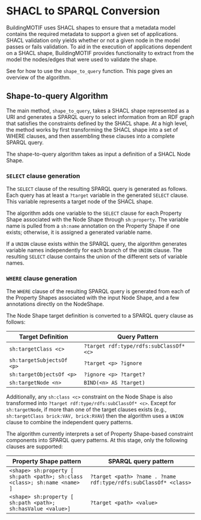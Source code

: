 # SHACL to SPARQL Conversion

BuildingMOTIF uses SHACL shapes to ensure that a metadata model contains the required metadata to support a given set of applications.
SHACL validation only yields whether or not a given node in the model passes or fails validation.
To aid in the execution of applications dependent on a SHACL shape, BuildingMOTIF provides functionality to extract from the model the nodes/edges that were used to validate the shape.

See [](../guides/generating-queries.md) for how to use the `shape_to_query` function. This page gives an overview of the algorithm.

## Shape-to-query Algorithm

The main method, `shape_to_query`, takes a SHACL shape represented as a URI and generates a SPARQL query to select information from an RDF graph that satisfies the constraints defined by the SHACL shape.
At a high level, the method works by first transforming the SHACL shape into a set of WHERE clauses, and then assembling these clauses into a complete SPARQL query.

The shape-to-query algorithm takes as input a definition of a SHACL Node Shape.

### `SELECT` clause generation

The `SELECT` clause of the resulting SPARQL query is generated as follows.
Each query has at least a `?target` variable in the generated `SELECT`  clause.
This variable represents a target node of the SHACL shape.

The algorithm adds one variable to the `SELECT` clause for each Property Shape associated
with the Node Shape through `sh:property`.
The variable name is pulled from a `sh:name` annotation on the Property Shape if one exists;
otherwise, it is assigned a generated variable name.

If a `UNION` clause exists within the SPARQL query, the algorithm generates variable names independently for each branch of the `UNION` clause.
The resulting `SELECT` clause contains the union of the different sets of variable names.

### `WHERE` clause generation

The `WHERE`  clause of the resulting SPARQL query is generated from each of the Property Shapes associated with the input Node Shape, and a few annotations directly on the NodeShape.

The Node Shape target definition is converted to a SPARQL query clause as follows:

| Target Definition | Query Pattern |
|-------------------|---------------|
| `sh:targetClass <c>` | `?target rdf:type/rdfs:subClassOf* <c>` |
| `sh:targetSubjectsOf <p>` | `?target <p> ?ignore ` |
| `sh:targetObjectsOf <p>` | `?ignore <p> ?target? ` |
| `sh:targetNode <n>` | `BIND(<n> AS ?target)` |

Additionally, any `sh:class <c>` constraint on the Node Shape is also transformed into `?target rdf:type/rdfs:subClassOf* <c>`.
Except for `sh:targetNode`, if more than one of the target clauses exists (e.g., `sh:targetClass brick:VAV, brick:RVAV`) then the algorithm uses a `UNION` clause to combine the independent query patterns.

The algorithm currently interprets a set of Property Shape-based constraint components into SPARQL query patterns.
At this stage, only the following clauses are supported:

| Property Shape pattern | SPARQL query pattern |
|------------------------|----------------------|
|`<shape> sh:property [ sh:path <path>; sh:class <class>; sh:name <name> ]` | `?target <path> ?name . ?name rdf:type/rdfs:subClassOf* <class>` |
|`<shape> sh:property [ sh:path <path>; sh:hasValue <value>]` | `?target <path> <value>` |
